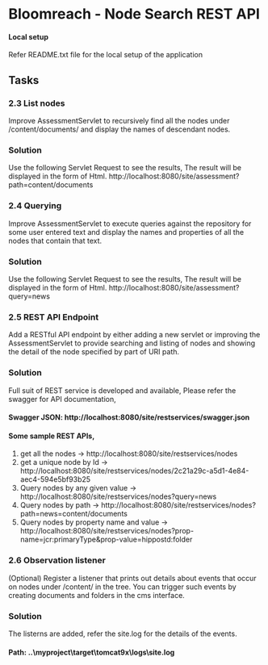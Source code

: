 
# Bloomreach - Node Search REST API

#### Local setup
Refer README.txt file for the local setup of the application

## Tasks
### 2.3 List nodes
Improve AssessmentServlet to recursively find all the nodes under /content/documents/ and
display the names of descendant nodes.

### Solution
Use the following Servlet Request to see the results, The result will be displayed in the form of Html.
http://localhost:8080/site/assessment?path=content/documents

### 2.4 Querying
Improve AssessmentServlet to execute queries against the repository for some user entered text
and display the names and properties of all the nodes that contain that text.

### Solution
Use the following Servlet Request to see the results, The result will be displayed in the form of Html.
http://localhost:8080/site/assessment?query=news

### 2.5 REST API Endpoint
Add a RESTful API endpoint by either adding a new servlet or improving the AssessmentServlet to
provide searching and listing of nodes and showing the detail of the node specified by part of URI
path.
### Solution
Full suit of REST service is developed and available, Please refer the swagger for API documentation,
#### Swagger JSON: http://localhost:8080/site/restservices/swagger.json
#### Some sample REST APIs,
1. get all the nodes -> http://localhost:8080/site/restservices/nodes
2. get a unique node by Id -> http://localhost:8080/site/restservices/nodes/2c21a29c-a5d1-4e84-aec4-594e5bf93b25
3. Query nodes by any given value -> http://localhost:8080/site/restservices/nodes?query=news
4. Query nodes by path -> http://localhost:8080/site/restservices/nodes?path=news=content/documents
5. Query nodes by property name and value -> http://localhost:8080/site/restservices/nodes?prop-name=jcr:primaryType&prop-value=hippostd:folder

### 2.6 Observation listener
(Optional) Register a listener that prints out details about events that occur on nodes under
/content/ in the tree. You can trigger such events by creating documents and folders in the cms
interface.
### Solution
The listerns are added, refer the site.log for the details of the events.
#### Path: ..\myproject\target\tomcat9x\logs\site.log
